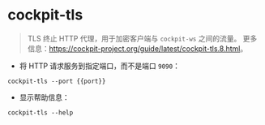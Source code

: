 # cockpit-tls

> TLS 终止 HTTP 代理，用于加密客户端与 `cockpit-ws` 之间的流量。
> 更多信息：<https://cockpit-project.org/guide/latest/cockpit-tls.8.html>。

- 将 HTTP 请求服务到指定端口，而不是端口 `9090`：

`cockpit-tls --port {{port}}`

- 显示帮助信息：

`cockpit-tls --help`